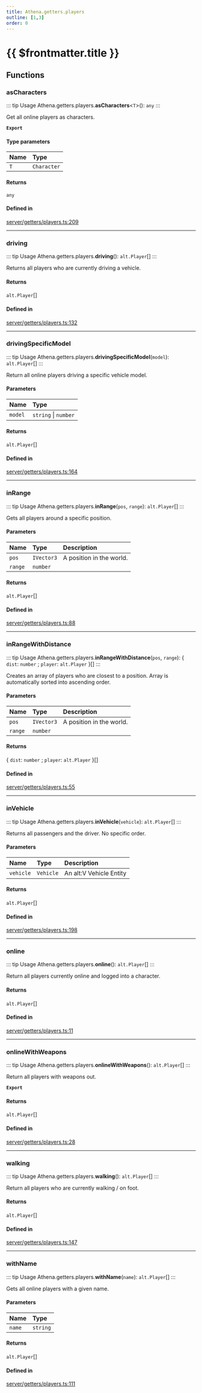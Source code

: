 ```yaml
---
title: Athena.getters.players
outline: [1,3]
order: 0
---
```


# {{ $frontmatter.title }}


## Functions

### asCharacters

::: tip Usage
Athena.getters.players.**asCharacters**<`T`\>(): `any`
:::

Get all online players as characters.

**`Export`**

#### Type parameters

| Name | Type |
| :------ | :------ |
| `T` | `Character` |

#### Returns

`any`

#### Defined in

[server/getters/players.ts:209](https://github.com/Stuyk/altv-athena/blob/70801b3/src/core/server/getters/players.ts#L209)

___

### driving

::: tip Usage
Athena.getters.players.**driving**(): `alt.Player`[]
:::

Returns all players who are currently driving a vehicle.

#### Returns

`alt.Player`[]

#### Defined in

[server/getters/players.ts:132](https://github.com/Stuyk/altv-athena/blob/70801b3/src/core/server/getters/players.ts#L132)

___

### drivingSpecificModel

::: tip Usage
Athena.getters.players.**drivingSpecificModel**(`model`): `alt.Player`[]
:::

Return all online players driving a specific vehicle model.

#### Parameters

| Name | Type |
| :------ | :------ |
| `model` | `string` \| `number` |

#### Returns

`alt.Player`[]

#### Defined in

[server/getters/players.ts:164](https://github.com/Stuyk/altv-athena/blob/70801b3/src/core/server/getters/players.ts#L164)

___

### inRange

::: tip Usage
Athena.getters.players.**inRange**(`pos`, `range`): `alt.Player`[]
:::

Gets all players around a specific position.

#### Parameters

| Name | Type | Description |
| :------ | :------ | :------ |
| `pos` | `IVector3` | A position in the world. |
| `range` | `number` |  |

#### Returns

`alt.Player`[]

#### Defined in

[server/getters/players.ts:88](https://github.com/Stuyk/altv-athena/blob/70801b3/src/core/server/getters/players.ts#L88)

___

### inRangeWithDistance

::: tip Usage
Athena.getters.players.**inRangeWithDistance**(`pos`, `range`): { `dist`: `number` ; `player`: `alt.Player`  }[]
:::

Creates an array of players who are closest to a position.
Array is automatically sorted into ascending order.

#### Parameters

| Name | Type | Description |
| :------ | :------ | :------ |
| `pos` | `IVector3` | A position in the world. |
| `range` | `number` |  |

#### Returns

{ `dist`: `number` ; `player`: `alt.Player`  }[]

#### Defined in

[server/getters/players.ts:55](https://github.com/Stuyk/altv-athena/blob/70801b3/src/core/server/getters/players.ts#L55)

___

### inVehicle

::: tip Usage
Athena.getters.players.**inVehicle**(`vehicle`): `alt.Player`[]
:::

Returns all passengers and the driver.
No specific order.

#### Parameters

| Name | Type | Description |
| :------ | :------ | :------ |
| `vehicle` | `Vehicle` | An alt:V Vehicle Entity |

#### Returns

`alt.Player`[]

#### Defined in

[server/getters/players.ts:198](https://github.com/Stuyk/altv-athena/blob/70801b3/src/core/server/getters/players.ts#L198)

___

### online

::: tip Usage
Athena.getters.players.**online**(): `alt.Player`[]
:::

Return all players currently online and logged into a character.

#### Returns

`alt.Player`[]

#### Defined in

[server/getters/players.ts:11](https://github.com/Stuyk/altv-athena/blob/70801b3/src/core/server/getters/players.ts#L11)

___

### onlineWithWeapons

::: tip Usage
Athena.getters.players.**onlineWithWeapons**(): `alt.Player`[]
:::

Return all players with weapons out.

**`Export`**

#### Returns

`alt.Player`[]

#### Defined in

[server/getters/players.ts:28](https://github.com/Stuyk/altv-athena/blob/70801b3/src/core/server/getters/players.ts#L28)

___

### walking

::: tip Usage
Athena.getters.players.**walking**(): `alt.Player`[]
:::

Return all players who are currently walking / on foot.

#### Returns

`alt.Player`[]

#### Defined in

[server/getters/players.ts:147](https://github.com/Stuyk/altv-athena/blob/70801b3/src/core/server/getters/players.ts#L147)

___

### withName

::: tip Usage
Athena.getters.players.**withName**(`name`): `alt.Player`[]
:::

Gets all online players with a given name.

#### Parameters

| Name | Type |
| :------ | :------ |
| `name` | `string` |

#### Returns

`alt.Player`[]

#### Defined in

[server/getters/players.ts:111](https://github.com/Stuyk/altv-athena/blob/70801b3/src/core/server/getters/players.ts#L111)

